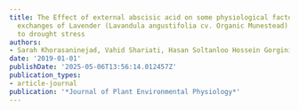 ```yaml
---
title: The Effect of external abscisic acid on some physiological factors and gas
  exchanges of Lavender (Lavandula angustifolia cv. Organic Munestead) in response
  to drought stress
authors:
- Sarah Khorasaninejad, Vahid Shariati, Hasan Soltanloo Hossein Gorgini Shabankareh
date: '2019-01-01'
publishDate: '2025-05-06T13:56:14.012457Z'
publication_types:
- article-journal
publication: '*Journal of Plant Environmental Physiology*'
---
```

